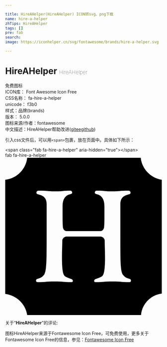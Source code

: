 ```yaml
---

title: HireAHelper(HireAHelper) ICON转svg、png下载
name: hire-a-helper
zhTips: HireAHelper
tags: []
pre: fab
search: 
image: https://iconhelper.cn/svg/fontawesome/brands/hire-a-helper.svg

---
```


# HireAHelper  <small style="font-size: 60%;font-weight: 100">HireAHelper</small>


<div class="detail-page">
<p>
<span><span class="badge-success badge">免费图标</span> </span>
<br/>
<span>
ICON库：
<span class="badge-secondary badge">Font Awesome Icon Free</span> 
</span>
<br/>
<span>
CSS名称：
<span class="badge-secondary badge">fa-hire-a-helper</span> 
</span>
<br/>
<span>
unicode：
<span class="badge-secondary badge">f3b0</span> 
<copy-btn content='f3b0' btn-title=""></copy-btn>
<copy-btn :content='String.fromCodePoint(parseInt("f3b0", 16))' btn-title="复制U"></copy-btn>
</span><br/><span>样式：<span class="badge-light badge">品牌(brands)</span></span>
<br/>
<span>
版本：
<span class="badge-secondary badge">5.0.0</span> 
</span>
<br/>
<span>图标来源/作者：<span class="badge-light badge">fontawesome</span></span> 
<br/>
<span class="zh-detail">中文描述：<span class="badge-primary badge">HireAHelper</span><span class="help-link"><span>帮助改进</span>(<a href="https://gitee.com/liuwave/icon-helper/edit/master/json/fontawesome/brands/hire-a-helper.json" target="_blank" rel="noopener noreferrer">gitee</a><a href="https://github.com/liuwave/icon-helper/edit/master/json/fontawesome/brands/hire-a-helper.json" target="_blank" rel="noopener noreferrer">github</a></span>)</span><br/>
</p>
</div>
<div class="alert alert-dark">
  <i class="fab fa-hire-a-helper fa-xs"></i>
  <i class="fab fa-hire-a-helper fa-sm"></i>
  <i class="fab fa-hire-a-helper fa-lg"></i>
  <i class="fab fa-hire-a-helper fa-2x"></i>
  <i class="fab fa-hire-a-helper fa-3x"></i>
  <i class="fab fa-hire-a-helper fa-5x"></i>
  <i class="fab fa-hire-a-helper fa-7x"></i>
</div>
<div>
  <p>引入css文件后，可以用<code>&lt;span&gt;</code>包裹，放在页面中。具体如下所示：    
  </p>
  <div class="alert alert-primary" style="font-size: 14px">
    &lt;span class="fab fa-hire-a-helper" aria-hidden="true"&gt;&lt;/span&gt;
    <copy-btn content='<span class="fab fa-hire-a-helper" aria-hidden="true"></span>'></copy-btn>
  </div>
  <div class="alert alert-secondary">
    <i class="fab fa-hire-a-helper"
    style="font-size: 24px"
    aria-hidden="true"></i> fab fa-hire-a-helper
    <copy-btn content="fab fa-hire-a-helper" btn-title="复制图标名称"></copy-btn>
  </div>
</div>
<div id="svg" class="svg-wrap">
<svg xmlns="http://www.w3.org/2000/svg" viewBox="0 0 512 512"><path d="M443.1 0H71.9C67.9 37.3 37.4 67.8 0 71.7v371.5c37.4 4.9 66 32.4 71.9 68.8h372.2c3-36.4 32.5-65.8 67.9-69.8V71.7c-36.4-5.9-65-35.3-68.9-71.7zm-37 404.9c-36.3 0-18.8-2-55.1-2-35.8 0-21 2-56.1 2-5.9 0-4.9-8.2 0-9.8 22.8-7.6 22.9-10.2 24.6-12.8 10.4-15.6 5.9-83 5.9-113 0-5.3-6.4-12.8-13.8-12.8H200.4c-7.4 0-13.8 7.5-13.8 12.8 0 30-4.5 97.4 5.9 113 1.7 2.5 1.8 5.2 24.6 12.8 4.9 1.6 6 9.8 0 9.8-35.1 0-20.3-2-56.1-2-36.3 0-18.8 2-55.1 2-7.9 0-5.8-10.8 0-10.8 10.2-3.4 13.5-3.5 21.7-13.8 7.7-12.9 7.9-44.4 7.9-127.8V151.3c0-22.2-12.2-28.3-28.6-32.4-8.8-2.2-4-11.8 1-11.8 36.5 0 20.6 2 57.1 2 32.7 0 16.5-2 49.2-2 3.3 0 8.5 8.3 1 10.8-4.9 1.6-27.6 3.7-27.6 39.3 0 45.6-.2 55.8 1 68.8 0 1.3 2.3 12.8 12.8 12.8h109.2c10.5 0 12.8-11.5 12.8-12.8 1.2-13 1-23.2 1-68.8 0-35.6-22.7-37.7-27.6-39.3-7.5-2.5-2.3-10.8 1-10.8 32.7 0 16.5 2 49.2 2 36.5 0 20.6-2 57.1-2 4.9 0 9.9 9.6 1 11.8-16.4 4.1-28.6 10.3-28.6 32.4v101.2c0 83.4.1 114.9 7.9 127.8 8.2 10.2 11.4 10.4 21.7 13.8 5.8 0 7.8 10.8 0 10.8z"/></svg>
</div>
<detail full-name='fa-hire-a-helper'></detail>
<div class="icon-detail__container">
<p>关于“<b>HireAHelper</b>”的评论:</p>
</div>
<Vssue title="关于“HireAHelper”的评论" />    
<div><p>图标HireAHelper来源于Fontawesome Icon Free，可免费使用，更多关于  Fontawesome Icon Free的信息，参见：<a target="_blank" href="https://iconhelper.cn/fontawesome.html">Fontawesome Icon Free</a>
</p></div>
